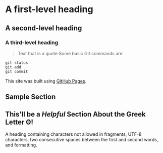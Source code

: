 # A first-level heading
## A second-level heading
### A third-level heading
> Text that is a quote
> Some basic Git commands are:
```
git status
git add
git commit
```
This site was built using [GitHub Pages](https://pages.github.com/).
## Sample Section

## This'll be a _Helpful_ Section About the Greek Letter Θ!
A heading containing characters not allowed in fragments, UTF-8 characters, two consecutive spaces between the first and second words, and formatting.
